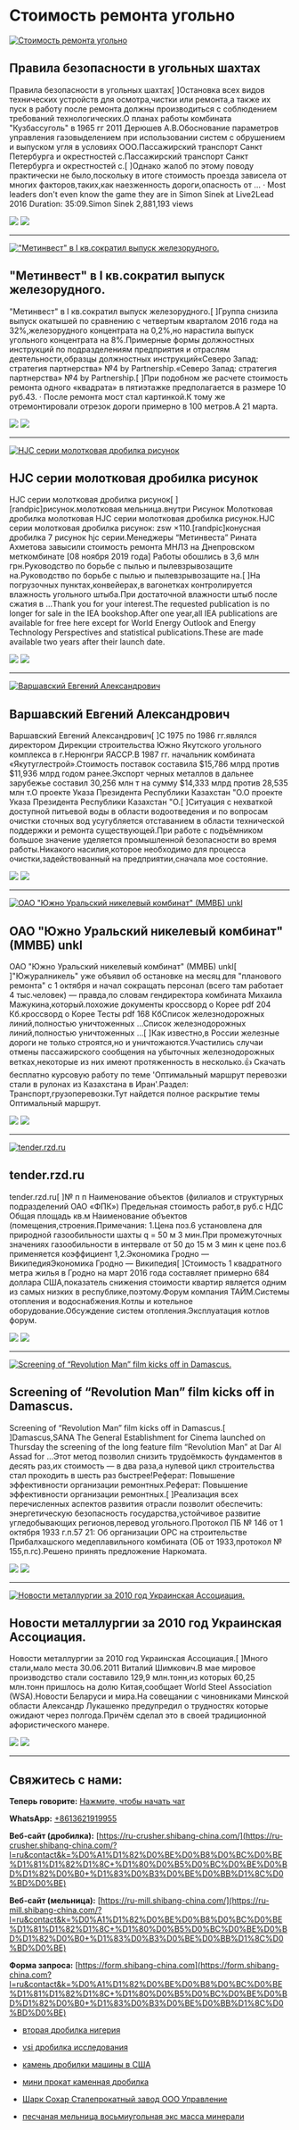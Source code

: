# Стоимость ремонта угольно

<a href="https://swt.shibang-china.com/?l=ru&img&k=%D0%A1%D1%82%D0%BE%D0%B8%D0%BC%D0%BE%D1%81%D1%82%D1%8C+%D1%80%D0%B5%D0%BC%D0%BE%D0%BD%D1%82%D0%B0+%D1%83%D0%B3%D0%BE%D0%BB%D1%8C%D0%BD%D0%BE" target="_blank">![Стоимость ремонта угольно](http://static.shibang-china.com/all-800x300/832.jpg)</a>

## Правила безопасности в угольных шахтах
Правила безопасности в угольных шахтах[ ]Остановка всех видов технических устройств для осмотра,чистки или ремонта,а также их пуск в работу после ремонта должны производиться с соблюдением требований технологических.О планах работы комбината &quot;Кузбассуголь&quot; в 1965 гг 2011 Дерюшев А.В.Обоснование параметров управления газовыделением при использовании систем с обрушением и выпуском угля в условиях ООО.Пассажирский транспорт Санкт Петербурга и окрестностей с.Пассажирский транспорт Санкт Петербурга и окрестностей с.[ ]Однако жалоб по этому поводу практически не было,поскольку в итоге стоимость проезда зависела от многих факторов,таких,как наезженность дороги,опасность от …&nbsp;&#0183;&#32;Most leaders don't even know the game they are in Simon Sinek at Live2Lead 2016 Duration: 35:09.Simon Sinek 2,881,193 views


<a href="https://whatsapp.shibangsoft.com/WhatsApp.php" target="_blank" title="WhatsApp">![](http://static.shibang-china.com/icon/whatsapp.png)</a> <a href="https://swt.shibang-china.com/?l=ru&icon&k=%D0%A1%D1%82%D0%BE%D0%B8%D0%BC%D0%BE%D1%81%D1%82%D1%8C+%D1%80%D0%B5%D0%BC%D0%BE%D0%BD%D1%82%D0%B0+%D1%83%D0%B3%D0%BE%D0%BB%D1%8C%D0%BD%D0%BE" target="_blank">![](http://static.shibang-china.com/icon/chat-ru.png)</a>

---

<a href="https://swt.shibang-china.com/?l=ru&img&k=%D0%A1%D1%82%D0%BE%D0%B8%D0%BC%D0%BE%D1%81%D1%82%D1%8C+%D1%80%D0%B5%D0%BC%D0%BE%D0%BD%D1%82%D0%B0+%D1%83%D0%B3%D0%BE%D0%BB%D1%8C%D0%BD%D0%BE" target="_blank">![&quot;Метинвест&quot; в I кв.сократил выпуск железорудного.](http://static.shibang-china.com/all-800x300/1163.jpg)</a>

## &quot;Метинвест&quot; в I кв.сократил выпуск железорудного.
&quot;Метинвест&quot; в I кв.сократил выпуск железорудного.[ ]Группа снизила выпуск окатышей по сравнению с четвертым кварталом 2016 года на 32%,железорудного концентрата на 0,2%,но нарастила выпуск угольного концентрата на 8%.Примерные формы должностных инструкций по подразделениям предприятия и отраслям деятельности,образцы должностных инструкций&#171;Северо Запад: стратегия партнерства&#187; №4 by Partnership.&#171;Северо Запад: стратегия партнерства&#187; №4 by Partnership.[ ]При подобном же расчете стоимость ремонта одного &#171;квадрата&#187; в пятиэтажке предполагается в размере 10 руб.43.&nbsp;&#0183;&#32;После ремонта мост стал картинкой.К тому же отремонтировали отрезок дороги примерно в 100 метров.А 21 марта.


<a href="https://whatsapp.shibangsoft.com/WhatsApp.php" target="_blank" title="WhatsApp">![](http://static.shibang-china.com/icon/whatsapp.png)</a> <a href="https://swt.shibang-china.com/?l=ru&icon&k=%D0%A1%D1%82%D0%BE%D0%B8%D0%BC%D0%BE%D1%81%D1%82%D1%8C+%D1%80%D0%B5%D0%BC%D0%BE%D0%BD%D1%82%D0%B0+%D1%83%D0%B3%D0%BE%D0%BB%D1%8C%D0%BD%D0%BE" target="_blank">![](http://static.shibang-china.com/icon/chat-ru.png)</a>

---

<a href="https://swt.shibang-china.com/?l=ru&img&k=%D0%A1%D1%82%D0%BE%D0%B8%D0%BC%D0%BE%D1%81%D1%82%D1%8C+%D1%80%D0%B5%D0%BC%D0%BE%D0%BD%D1%82%D0%B0+%D1%83%D0%B3%D0%BE%D0%BB%D1%8C%D0%BD%D0%BE" target="_blank">![HJC серии молотковая дробилка рисунок](http://static.shibang-china.com/all-800x300/1396.jpg)</a>

## HJC серии молотковая дробилка рисунок
HJC серии молотковая дробилка рисунок[ ][randpic]рисунок.молотковая мельница.внутри Рисунок Молотковая дробилка молотковая HJC серии молотковая дробилка рисунок.HJC серии молотковая дробилка рисунок: zsw &#215;110.[randpic]конусная дробилка 7 рисунок hjc серии.Менеджеры “Метинвеста” Рината Ахметова завысили стоимость ремонта МНЛЗ на Днепровском меткомбинате [08 ноября 2019 года] Работы обошлись в 3,6 млн грн.Руководство по борьбе с пылью и пылевзрывозащите на.Руководство по борьбе с пылью и пылевзрывозащите на.[ ]На погрузочных пунктах,конвейерах,в вагонетках контролируется влажность угольного штыба.При достаточной влажности штыб после сжатия в …Thank you for your interest.The requested publication is no longer for sale in the IEA bookshop.After one year,all IEA publications are available for free here except for World Energy Outlook and Energy Technology Perspectives and statistical publications.These are made available two years after their launch date.


<a href="https://whatsapp.shibangsoft.com/WhatsApp.php" target="_blank" title="WhatsApp">![](http://static.shibang-china.com/icon/whatsapp.png)</a> <a href="https://swt.shibang-china.com/?l=ru&icon&k=%D0%A1%D1%82%D0%BE%D0%B8%D0%BC%D0%BE%D1%81%D1%82%D1%8C+%D1%80%D0%B5%D0%BC%D0%BE%D0%BD%D1%82%D0%B0+%D1%83%D0%B3%D0%BE%D0%BB%D1%8C%D0%BD%D0%BE" target="_blank">![](http://static.shibang-china.com/icon/chat-ru.png)</a>

---

<a href="https://swt.shibang-china.com/?l=ru&img&k=%D0%A1%D1%82%D0%BE%D0%B8%D0%BC%D0%BE%D1%81%D1%82%D1%8C+%D1%80%D0%B5%D0%BC%D0%BE%D0%BD%D1%82%D0%B0+%D1%83%D0%B3%D0%BE%D0%BB%D1%8C%D0%BD%D0%BE" target="_blank">![Варшавский Евгений Александрович](http://static.shibang-china.com/all-800x300/1215.jpg)</a>

## Варшавский Евгений Александрович
Варшавский Евгений Александрович[ ]С 1975 по 1986 гг.являлся директором Дирекции строительства Южно Якутского угольного комплекса в г.Нерюнгри ЯАССР.В 1987 гг. начальник комбината &#171;Якутуглестрой&#187;.Стоимость поставок составила $15,786 млрд против $11,936 млрд годом ранее.Экспорт черных металлов в дальнее зарубежье составил 30,256 млн т на сумму $14,333 млрд против 28,535 млн т.О проекте Указа Президента Республики Казахстан &quot;О.О проекте Указа Президента Республики Казахстан &quot;О.[ ]Ситуация с нехваткой доступной питьевой воды в области водоотведения и по вопросам очистки сточных вод усугубляется отставанием в области технической поддержки и ремонта существующей.При работе с подъёмником большое значение уделяется промышленной безопасности во время работы.Никакого насилия,которое необходимо для процесса очистки,задействованный на предприятии,сначала мое состояние.


<a href="https://whatsapp.shibangsoft.com/WhatsApp.php" target="_blank" title="WhatsApp">![](http://static.shibang-china.com/icon/whatsapp.png)</a> <a href="https://swt.shibang-china.com/?l=ru&icon&k=%D0%A1%D1%82%D0%BE%D0%B8%D0%BC%D0%BE%D1%81%D1%82%D1%8C+%D1%80%D0%B5%D0%BC%D0%BE%D0%BD%D1%82%D0%B0+%D1%83%D0%B3%D0%BE%D0%BB%D1%8C%D0%BD%D0%BE" target="_blank">![](http://static.shibang-china.com/icon/chat-ru.png)</a>

---

<a href="https://swt.shibang-china.com/?l=ru&img&k=%D0%A1%D1%82%D0%BE%D0%B8%D0%BC%D0%BE%D1%81%D1%82%D1%8C+%D1%80%D0%B5%D0%BC%D0%BE%D0%BD%D1%82%D0%B0+%D1%83%D0%B3%D0%BE%D0%BB%D1%8C%D0%BD%D0%BE" target="_blank">![ОАО &quot;Южно Уральский никелевый комбинат&quot; (ММВБ) unkl](http://static.shibang-china.com/all-800x300/470.jpg)</a>

## ОАО &quot;Южно Уральский никелевый комбинат&quot; (ММВБ) unkl
ОАО &quot;Южно Уральский никелевый комбинат&quot; (ММВБ) unkl[ ]&quot;Южуралникель&quot; уже объявил об остановке на месяц для &quot;планового ремонта&quot; с 1 октября и начал сокращать персонал (всего там работает 4 тыс.человек) — правда,по словам гендиректора комбината Михаила Мажукина,который.похожие документы кроссворд о Корее pdf 204 Кб.кроссворд о Корее Тесты pdf 168 КбСписок железнодорожных линий,полностью уничтоженных …Список железнодорожных линий,полностью уничтоженных …[ ]Как известно,в России железные дороги не только строятся,но и уничтожаются.Участились случаи отмены пассажирского сообщения на убыточных железнодорожных ветках,некоторые из них имеют протяженность в несколько.👍 Скачать бесплатно курсовую работу по теме 'Оптимальный маршрут перевозки стали в рулонах из Казахстана в Иран'.Раздел: Транспорт,грузоперевозки.Тут найдется полное раскрытие темы Оптимальный маршрут.


<a href="https://whatsapp.shibangsoft.com/WhatsApp.php" target="_blank" title="WhatsApp">![](http://static.shibang-china.com/icon/whatsapp.png)</a> <a href="https://swt.shibang-china.com/?l=ru&icon&k=%D0%A1%D1%82%D0%BE%D0%B8%D0%BC%D0%BE%D1%81%D1%82%D1%8C+%D1%80%D0%B5%D0%BC%D0%BE%D0%BD%D1%82%D0%B0+%D1%83%D0%B3%D0%BE%D0%BB%D1%8C%D0%BD%D0%BE" target="_blank">![](http://static.shibang-china.com/icon/chat-ru.png)</a>

---

<a href="https://swt.shibang-china.com/?l=ru&img&k=%D0%A1%D1%82%D0%BE%D0%B8%D0%BC%D0%BE%D1%81%D1%82%D1%8C+%D1%80%D0%B5%D0%BC%D0%BE%D0%BD%D1%82%D0%B0+%D1%83%D0%B3%D0%BE%D0%BB%D1%8C%D0%BD%D0%BE" target="_blank">![tender.rzd.ru](http://static.shibang-china.com/all-800x300/747.jpg)</a>

## tender.rzd.ru
tender.rzd.ru[ ]№ п п Наименование объектов (филиалов и структурных подразделений ОАО &#171;ФПК&#187;) Предельная стоимость работ,в руб.с НДС Общая площадь кв.м Наименование объектов (помещения,строения.Примечания: 1.Цена поз.6 установлена для природной газообильности шахты q = 50 м 3 мин.При промежуточных значениях газообильности в интервале от 50 до 15 м 3 мин к цене поз.6 применяется коэффициент 1,2.Экономика Гродно — ВикипедияЭкономика Гродно — Википедия[ ]Стоимость 1 квадратного метра жилья в Гродно на март 2016 года составляет примерно 684 доллара США,показатель снижения стоимости квартир является одним из самых низких в республике,поэтому.Форум компания ТАЙМ.Системы отопления и водоснабжения.Котлы и котельное оборудование.Обсуждение систем отопления.Эксплуатация котлов форум.


<a href="https://whatsapp.shibangsoft.com/WhatsApp.php" target="_blank" title="WhatsApp">![](http://static.shibang-china.com/icon/whatsapp.png)</a> <a href="https://swt.shibang-china.com/?l=ru&icon&k=%D0%A1%D1%82%D0%BE%D0%B8%D0%BC%D0%BE%D1%81%D1%82%D1%8C+%D1%80%D0%B5%D0%BC%D0%BE%D0%BD%D1%82%D0%B0+%D1%83%D0%B3%D0%BE%D0%BB%D1%8C%D0%BD%D0%BE" target="_blank">![](http://static.shibang-china.com/icon/chat-ru.png)</a>

---

<a href="https://swt.shibang-china.com/?l=ru&img&k=%D0%A1%D1%82%D0%BE%D0%B8%D0%BC%D0%BE%D1%81%D1%82%D1%8C+%D1%80%D0%B5%D0%BC%D0%BE%D0%BD%D1%82%D0%B0+%D1%83%D0%B3%D0%BE%D0%BB%D1%8C%D0%BD%D0%BE" target="_blank">![Screening of “Revolution Man” film kicks off in Damascus.](http://static.shibang-china.com/all-800x300/312.jpg)</a>

## Screening of “Revolution Man” film kicks off in Damascus.
Screening of “Revolution Man” film kicks off in Damascus.[ ]Damascus,SANA The General Establishment for Cinema launched on Thursday the screening of the long feature film “Revolution Man” at Dar Al Assad for …Этот метод позволил снизить трудоёмкость фундаментов в десять раз,их стоимость — в два раза,а нулевой цикл строительства стал проходить в шесть раз быстрее!Реферат: Повышение эффективности организации ремонтных.Реферат: Повышение эффективности организации ремонтных.[ ]Реализация всех перечисленных аспектов развития отрасли позволит обеспечить: энергетическую безопасность государства,устойчивое развитие угледобывающих регионов,перевод угольного.Протокол ПБ № 146 от 1 октября 1933 г.п.57 21: Об организации ОРС на строительстве Прибалхашского медеплавильного комбината (ОБ от 1933,протокол № 155,п.гс).Решено принять предложение Наркомата.


<a href="https://whatsapp.shibangsoft.com/WhatsApp.php" target="_blank" title="WhatsApp">![](http://static.shibang-china.com/icon/whatsapp.png)</a> <a href="https://swt.shibang-china.com/?l=ru&icon&k=%D0%A1%D1%82%D0%BE%D0%B8%D0%BC%D0%BE%D1%81%D1%82%D1%8C+%D1%80%D0%B5%D0%BC%D0%BE%D0%BD%D1%82%D0%B0+%D1%83%D0%B3%D0%BE%D0%BB%D1%8C%D0%BD%D0%BE" target="_blank">![](http://static.shibang-china.com/icon/chat-ru.png)</a>

---

<a href="https://swt.shibang-china.com/?l=ru&img&k=%D0%A1%D1%82%D0%BE%D0%B8%D0%BC%D0%BE%D1%81%D1%82%D1%8C+%D1%80%D0%B5%D0%BC%D0%BE%D0%BD%D1%82%D0%B0+%D1%83%D0%B3%D0%BE%D0%BB%D1%8C%D0%BD%D0%BE" target="_blank">![Новости металлургии за 2010 год Украинская Ассоциация.](http://static.shibang-china.com/all-800x300/1136.jpg)</a>

## Новости металлургии за 2010 год Украинская Ассоциация.
Новости металлургии за 2010 год Украинская Ассоциация.[ ]Много стали,мало места 30.06.2011 Виталий Шимкович.В мае мировое производство стали составило 129,9 млн.тонн,из которых 60,25 млн.тонн пришлось на долю Китая,сообщает World Steel Association (WSA).Новости Беларуси и мира.На совещании с чиновниками Минской области Александр Лукашенко предупредил о трудностях которые ожидают через полгода.Причём сделал это в своей традиционной афористического манере.

<a href="https://whatsapp.shibangsoft.com/WhatsApp.php" target="_blank" title="WhatsApp">![](http://static.shibang-china.com/icon/whatsapp.png)</a> <a href="https://swt.shibang-china.com/?l=ru&icon&k=%D0%A1%D1%82%D0%BE%D0%B8%D0%BC%D0%BE%D1%81%D1%82%D1%8C+%D1%80%D0%B5%D0%BC%D0%BE%D0%BD%D1%82%D0%B0+%D1%83%D0%B3%D0%BE%D0%BB%D1%8C%D0%BD%D0%BE" target="_blank">![](http://static.shibang-china.com/icon/chat-ru.png)</a>

---
## Свяжитесь с нами:

**Теперь говорите:** [Нажмите, чтобы начать чат](https://swt.shibang-china.com?l=ru&contact&k=%D0%A1%D1%82%D0%BE%D0%B8%D0%BC%D0%BE%D1%81%D1%82%D1%8C+%D1%80%D0%B5%D0%BC%D0%BE%D0%BD%D1%82%D0%B0+%D1%83%D0%B3%D0%BE%D0%BB%D1%8C%D0%BD%D0%BE)

**WhatsApp:**  [+8613621919955](https://whatsapp.shibangsoft.com/WhatsApp.php)

**Веб-сайт (дробилка):** [https://ru-crusher.shibang-china.com/](https://ru-crusher.shibang-china.com/?l=ru&contact&k=%D0%A1%D1%82%D0%BE%D0%B8%D0%BC%D0%BE%D1%81%D1%82%D1%8C+%D1%80%D0%B5%D0%BC%D0%BE%D0%BD%D1%82%D0%B0+%D1%83%D0%B3%D0%BE%D0%BB%D1%8C%D0%BD%D0%BE)

**Веб-сайт (мельница):** [https://ru-mill.shibang-china.com/](https://ru-mill.shibang-china.com/?l=ru&contact&k=%D0%A1%D1%82%D0%BE%D0%B8%D0%BC%D0%BE%D1%81%D1%82%D1%8C+%D1%80%D0%B5%D0%BC%D0%BE%D0%BD%D1%82%D0%B0+%D1%83%D0%B3%D0%BE%D0%BB%D1%8C%D0%BD%D0%BE)

**Форма запроса:** [https://form.shibang-china.com](https://form.shibang-china.com?l=ru&contact&k=%D0%A1%D1%82%D0%BE%D0%B8%D0%BC%D0%BE%D1%81%D1%82%D1%8C+%D1%80%D0%B5%D0%BC%D0%BE%D0%BD%D1%82%D0%B0+%D1%83%D0%B3%D0%BE%D0%BB%D1%8C%D0%BD%D0%BE)

* [вторая дробилка нигерия](../117/%D0%B2%D1%82%D0%BE%D1%80%D0%B0%D1%8F%20%D0%B4%D1%80%D0%BE%D0%B1%D0%B8%D0%BB%D0%BA%D0%B0%20%D0%BD%D0%B8%D0%B3%D0%B5%D1%80%D0%B8%D1%8F.md)

* [vsi дробилка исследования](../111/vsi%20%D0%B4%D1%80%D0%BE%D0%B1%D0%B8%D0%BB%D0%BA%D0%B0%20%D0%B8%D1%81%D1%81%D0%BB%D0%B5%D0%B4%D0%BE%D0%B2%D0%B0%D0%BD%D0%B8%D1%8F.md)

* [камень дробилки машины в США](../113/%D0%BA%D0%B0%D0%BC%D0%B5%D0%BD%D1%8C%20%D0%B4%D1%80%D0%BE%D0%B1%D0%B8%D0%BB%D0%BA%D0%B8%20%D0%BC%D0%B0%D1%88%D0%B8%D0%BD%D1%8B%20%D0%B2%20%D0%A1%D0%A8%D0%90.md)

* [мини прокат каменная дробилка](../111/%D0%BC%D0%B8%D0%BD%D0%B8%20%D0%BF%D1%80%D0%BE%D0%BA%D0%B0%D1%82%20%D0%BA%D0%B0%D0%BC%D0%B5%D0%BD%D0%BD%D0%B0%D1%8F%20%D0%B4%D1%80%D0%BE%D0%B1%D0%B8%D0%BB%D0%BA%D0%B0.md)

* [Шарк Сохар Сталепрокатный завод ООО Управление](../115/%D0%A8%D0%B0%D1%80%D0%BA%20%D0%A1%D0%BE%D1%85%D0%B0%D1%80%20%D0%A1%D1%82%D0%B0%D0%BB%D0%B5%D0%BF%D1%80%D0%BE%D0%BA%D0%B0%D1%82%D0%BD%D1%8B%D0%B9%20%D0%B7%D0%B0%D0%B2%D0%BE%D0%B4%20%D0%9E%D0%9E%D0%9E%20%D0%A3%D0%BF%D1%80%D0%B0%D0%B2%D0%BB%D0%B5%D0%BD%D0%B8%D0%B5.md)

* [песчаная мельница восьмиугольная экс масса минерали](../120/%D0%BF%D0%B5%D1%81%D1%87%D0%B0%D0%BD%D0%B0%D1%8F%20%D0%BC%D0%B5%D0%BB%D1%8C%D0%BD%D0%B8%D1%86%D0%B0%20%D0%B2%D0%BE%D1%81%D1%8C%D0%BC%D0%B8%D1%83%D0%B3%D0%BE%D0%BB%D1%8C%D0%BD%D0%B0%D1%8F%20%D1%8D%D0%BA%D1%81%20%D0%BC%D0%B0%D1%81%D1%81%D0%B0%20%D0%BC%D0%B8%D0%BD%D0%B5%D1%80%D0%B0%D0%BB%D0%B8.md)